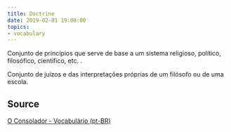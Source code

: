 ```yaml
---
title: Doctrine
date: 2019-02-01 19:00:00
topics:
- vocabulary
---
```


Conjunto de princípios que serve de base a um sistema religioso, político,
filosófico, científico, etc. . 

Conjunto de juízos e das interpretações próprias de um filósofo ou de uma
escola.

## Source
[O Consolador - Vocabulário (pt-BR)](http://www.oconsolador.com.br/linkfixo/vocabulario/principal.html)


